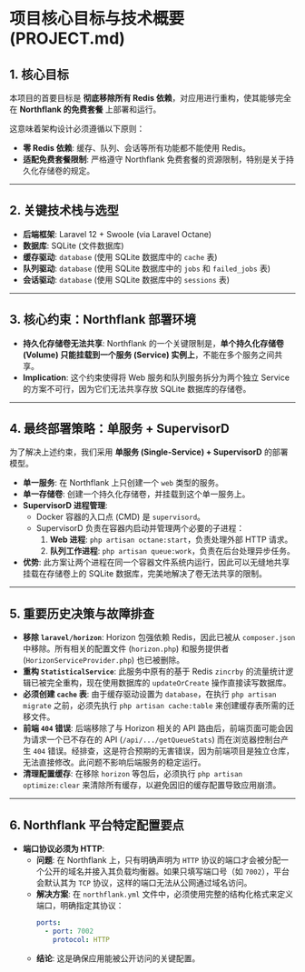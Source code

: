 # 项目核心目标与技术概要 (PROJECT.md)

## 1. 核心目标

本项目的首要目标是 **彻底移除所有 Redis 依赖**，对应用进行重构，使其能够完全在 **Northflank 的免费套餐** 上部署和运行。

这意味着架构设计必须遵循以下原则：
- **零 Redis 依赖**: 缓存、队列、会话等所有功能都不能使用 Redis。
- **适配免费套餐限制**: 严格遵守 Northflank 免费套餐的资源限制，特别是关于持久化存储卷的规定。

---

## 2. 关键技术栈与选型

- **后端框架**: Laravel 12 + Swoole (via Laravel Octane)
- **数据库**: SQLite (文件数据库)
- **缓存驱动**: `database` (使用 SQLite 数据库中的 `cache` 表)
- **队列驱动**: `database` (使用 SQLite 数据库中的 `jobs` 和 `failed_jobs` 表)
- **会话驱动**: `database` (使用 SQLite 数据库中的 `sessions` 表)

---

## 3. 核心约束：Northflank 部署环境

- **持久化存储卷无法共享**: Northflank 的一个关键限制是，**单个持久化存储卷 (Volume) 只能挂载到一个服务 (Service) 实例上**，不能在多个服务之间共享。
- **Implication**: 这个约束使得将 Web 服务和队列服务拆分为两个独立 Service 的方案不可行，因为它们无法共享存放 SQLite 数据库的存储卷。

---

## 4. 最终部署策略：单服务 + SupervisorD

为了解决上述约束，我们采用 **单服务 (Single-Service) + SupervisorD** 的部署模型。

- **单一服务**: 在 Northflank 上只创建一个 `web` 类型的服务。
- **单一存储卷**: 创建一个持久化存储卷，并挂载到这个单一服务上。
- **SupervisorD 进程管理**:
    - Docker 容器的入口点 (CMD) 是 `supervisord`。
    - SupervisorD 负责在容器内启动并管理两个必要的子进程：
        1.  **Web 进程**: `php artisan octane:start`，负责处理外部 HTTP 请求。
        2.  **队列工作进程**: `php artisan queue:work`，负责在后台处理异步任务。
- **优势**: 此方案让两个进程在同一个容器文件系统内运行，因此可以无缝地共享挂载在存储卷上的 SQLite 数据库，完美地解决了卷无法共享的限制。

---

## 5. 重要历史决策与故障排查

- **移除 `laravel/horizon`**: Horizon 包强依赖 Redis，因此已被从 `composer.json` 中移除。所有相关的配置文件 (`horizon.php`) 和服务提供者 (`HorizonServiceProvider.php`) 也已被删除。
- **重构 `StatisticalService`**: 此服务中原有的基于 Redis `zincrby` 的流量统计逻辑已被完全重构，现在使用数据库的 `updateOrCreate` 操作直接读写数据库。
- **必须创建 `cache` 表**: 由于缓存驱动设置为 `database`，在执行 `php artisan migrate` 之前，必须先执行 `php artisan cache:table` 来创建缓存表所需的迁移文件。
- **前端 `404` 错误**: 后端移除了与 Horizon 相关的 API 路由后，前端页面可能会因为请求一个已不存在的 API (`/api/.../getQueueStats`) 而在浏览器控制台产生 `404` 错误。经排查，这是符合预期的无害错误，因为前端项目是独立仓库，无法直接修改。此问题不影响后端服务的稳定运行。
- **清理配置缓存**: 在移除 `horizon` 等包后，必须执行 `php artisan optimize:clear` 来清除所有缓存，以避免因旧的缓存配置导致应用崩溃。

---

## 6. Northflank 平台特定配置要点

- **端口协议必须为 HTTP**:
    - **问题**: 在 Northflank 上，只有明确声明为 `HTTP` 协议的端口才会被分配一个公开的域名并接入其负载均衡器。如果只填写端口号（如 `7002`），平台会默认其为 `TCP` 协议，这样的端口无法从公网通过域名访问。
    - **解决方案**: 在 `northflank.yml` 文件中，必须使用完整的结构化格式来定义端口，明确指定其协议：
      ```yaml
      ports:
        - port: 7002
          protocol: HTTP
      ```
    - **结论**: 这是确保应用能被公开访问的关键配置。
